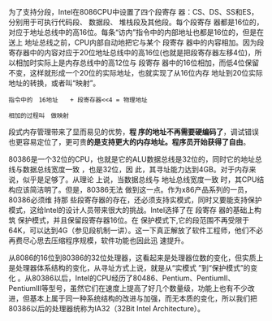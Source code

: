 为了支持分段，Intel在8086CPU中设置了四个段寄存  器：CS、DS、SS和ES，分别用于可执行代码段、   数据段、 堆栈段及其他段。每个段寄存  器都是16位的，对应于地址总线中的高16位。每条“访内”指令中的内部地址也都是16位的，但是在送上 地址总线之前，CPU内部自动地把它与某个 段寄存  器中的内容相加。因为段寄存器中的内容对应于20位地址总线中的高16位(也就是把段寄存器左移4位)，所以相加时实际上是内存总线中的高12位与 段寄存  器中的16位相加，而低4位保留不变，这样就形成一个20位的实际地址，也就实现了从16位内存 地址到20位实际地址的转换，或者叫“映射”。

```shell
指令中的　16地址　　+ 段寄存器<<4 = 物理地址　　

相加的过程叫　做映射
```

段式内存管理带来了显而易见的优势，**程 序的地址不再需要硬编码了**，调试错误也更容易定位了，更可贵**的是支持更大的内存地址。程序员开始获得了自由**。

80386是一个32位的CPU，也就是它的ALU数据总线是32位的，同时它的地址总线与数据总线宽度一致  ，也是32位，因 此，其寻址能力达到4GB。对于内存来说，似乎是足够了。从理论 上说，当数据总线与  地址总线宽度一致  时，其CPU结构应该简洁明了。但是，80386无法 做到这一点。作为x86产品系列的一员，80386必须维  持那 些段寄存器的存在，还必须支持实模式，同时又要能支持保护模式，这给Intel的设计人员带来很大的挑战。Intel选择了在 段寄存  器的基础上构筑 保护模式，并且保留段寄存器16位。在 保护模式下,它的段范围不再受限于64K，可以达到4G（参见段机制一讲）。这一下真正解放了软件工程师，他们不必再费尽心思去压缩程序规模，软件功能也因此迅 速提升。

从8086的16位到80386的32位处理器，这看起来是处理器位数的变化，但实质上是处理器体系结构的变化，从寻址方式上说，就是从“实模式  ”到“保护模式”的变化  。从80386以后，Intel的CPU经历了80486、Pentium、PentiumII、PentiumIII等型号，虽然它们在速度上提高了好几个数量级，功能上也有不少改进，但基本上属于同一种系统结构的改进与加强，而无本质的变化，所以我们把80386以后的处理器统称为IA32（32Bit Intel Architecture）。

